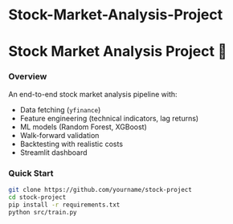 # Stock-Market-Analysis-Project
# Stock Market Analysis Project 🚀

### Overview
An end-to-end stock market analysis pipeline with:
- Data fetching (`yfinance`)
- Feature engineering (technical indicators, lag returns)
- ML models (Random Forest, XGBoost)
- Walk-forward validation
- Backtesting with realistic costs
- Streamlit dashboard

### Quick Start
```bash
git clone https://github.com/yourname/stock-project
cd stock-project
pip install -r requirements.txt
python src/train.py
